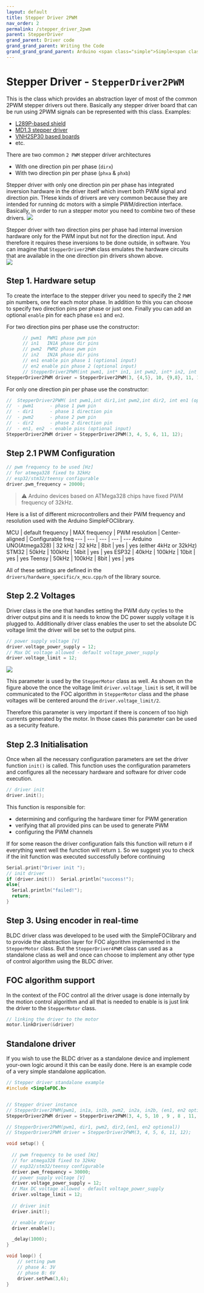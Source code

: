 ```yaml
---
layout: default
title: Stepper Driver 2PWM
nav_order: 2
permalink: /stepper_driver_2pwm
parent: StepperDriver
grand_parent: Driver code
grand_grand_parent: Writing the Code
grand_grand_grand_parent: Arduino <span class="simple">Simple<span class="foc">FOC</span>library</span>
---
```


# Stepper Driver - `StepperDriver2PWM`

This is the class which provides an abstraction layer of most of the common 2PWM stepper drivers out there. Basically any stepper driver board that can be run using 2PWM signals can be represented with this class.
Examples:
- [L289P-based shield](https://github.com/Luen/Arduino-Motor-Shield-29250)
- [MD1.3 stepper driver](https://wiki.dfrobot.com/MD1.3_2A_Dual_Motor_Controller_SKU_DRI0002)
- [VNH2SP30 based boards](https://www.ebay.com/itm/Dual-VNH2SP30-Stepper-Motor-Driver-Module-30A-Monster-Moto-Shield-Replace-L298N/401089386943?hash=item5d62ca59bf:g:NA8AAOSw44BYEvxS)
- etc.

There are two common `2 PWM` stepper driver architectures
- With one direction pin per phase (`dirx`)
- With two direction pin per phase (`phxa` & `phxb`)

Stepper driver with only one direction pin per phase has integrated inversion hardware in the driver itself which invert both PWM signal and direction pin. THese kinds of drivers are very common because they are intended for running dc motors with a simple PWM/direction interface. Basically, in order to run a stepper motor you need to combine two of these drivers.
<img src="extras/Images/stepper_2pwm_one_dir.png" class="width100">

Stepper driver with two direction pins per phase had internal inversion hardware only for the PWM input but not for the direction input. And therefore it requires these inversions to be done outside, in software. You can imagine that `StepperDriver2PWM` class emulates the hardware circuits that are available in the one direction pin drivers shown above.  
<img src="extras/Images/stepper_2pwm_two_dir.png" class="width100">

## Step 1. Hardware setup
To create the interface to the stepper driver you need to specify the 2 `PWM` pin numbers, one for each motor phase. In addition to this you can choose to specify two direction pins per phase or just one. Finally you can add an optional `enable` pin for each phase `en1` and `en2`.


For two direction pins per phase use the constructor:
```cpp
      // pwm1  PWM1 phase pwm pin
      // in1   IN1A phase dir pins
      // pwm2  PWM2 phase pwm pin
      // in2   IN2A phase dir pins
      // en1 enable pin phase 1 (optional input)
      // en2 enable pin phase 2 (optional input)
      // StepperDriver2PWM(int pwm1, int* in1, int pwm2, int* in2, int en1 = NOT_SET, int en2 = NOT_SET);
StepperDriver2PWM driver = StepperDriver2PWM(3, {4,5}, 10, {9,8}, 11, 12);
```

For only one direction pin per phase use the constructor:
```cpp
//  StepperDriver2PWM( int pwm1,int dir1,int pwm2,int dir2, int en1 (optional), int en2 (optional))
//  - pwm1      - phase 1 pwm pin
//  - dir1      - phase 1 direction pin
//  - pwm2      - phase 2 pwm pin
//  - dir2      - phase 2 direction pin
//  - en1, en2  - enable pins (optional input)
StepperDriver2PWM driver = StepperDriver2PWM(3, 4, 5, 6, 11, 12);
```

## Step 2.1 PWM Configuration
```cpp
// pwm frequency to be used [Hz]
// for atmega328 fixed to 32kHz
// esp32/stm32/teensy configurable
driver.pwm_frequency = 20000;
```
<blockquote class="warning">
⚠️ Arduino devices based on ATMega328 chips have fixed PWM frequency of 32kHz.
</blockquote>

Here is a list of different microcontrollers and their PWM frequency and resolution used with the  Arduino <span class="simple">Simple<span class="foc">FOC</span>library</span>.

MCU | default frequency | MAX frequency | PWM resolution | Center-aligned | Configurable freq
--- | --- | --- | --- | ---
Arduino UNO(Atmega328) | 32 kHz | 32 kHz | 8bit | yes | yes (either 4kHz or 32kHz)
STM32 | 50kHz | 100kHz | 14bit | yes | yes
ESP32 | 40kHz | 100kHz | 10bit | yes | yes
Teensy | 50kHz | 100kHz | 8bit | yes | yes

All of these settings are defined in the `drivers/hardware_specific/x_mcu.cpp/h` of the library source. 


## Step 2.2 Voltages
Driver class is the one that handles setting the PWM duty cycles to the driver output pins and it is needs to know the DC power supply voltage it is plugged to.
Additionally driver class enables the user to set the absolute DC voltage limit the driver will be set to the output pins.  
```cpp
// power supply voltage [V]
driver.voltage_power_supply = 12;
// Max DC voltage allowed - default voltage_power_supply
driver.voltage_limit = 12;
```

<img src="extras/Images/stepper_limits.png" class="width60">

This parameter is used by the `StepperMotor` class as well. As shown on the figure above the once the voltage limit `driver.voltage_limit` is set, it will be communicated to the FOC algorithm in `StepperMotor` class and the phase voltages will be centered around the `driver.voltage_limit/2`.

Therefore this parameter is very important if there is concern of too high currents generated by the motor. In those cases this parameter can be used as a security feature. 

## Step 2.3 Initialisation
Once when all the necessary configuration parameters are set the driver function `init()` is called. This function uses the configuration parameters and configures all the necessary hardware and software for driver code execution.
```cpp
// driver init
driver.init();
```

This function is responsible for:
- determining and configuring the hardware timer for PWM generation
- verifying that all provided pins can be used to generate PWM
- configuring the PWM channels

If for some reason the driver configuration fails this function will return `0` if everything went well the function will return `1`. So we suggest you to check if the init function was executed successfully before continuing
```cpp
Serial.print("Driver init ");
// init driver
if (driver.init())  Serial.println("success!");
else{
  Serial.println("failed!");
  return;
}
```

## Step 3. Using encoder in real-time

BLDC driver class was developed to be used with the <span class="simple">Simple<span class="foc">FOC</span>library</span> and to provide the abstraction layer for FOC algorithm implemented in the `StepperMotor` class. But the `StepperDriver4PWM` class can used as a standalone class as well and once can choose to implement any other type of control algorithm using the BLDC driver.  

## FOC algorithm support
In the context of the FOC control all the driver usage is done internally by the motion control algorithm and all that is needed to enable is is just link the driver to the `StepperMotor` class.
```cpp
// linking the driver to the motor
motor.linkDriver(&driver)
```

## Standalone driver 
If you wish to use the BLDC driver as a standalone device and implement your-own logic around it this can be easily done. Here is an example code of a very simple standalone application.
```cpp
// Stepper driver standalone example
#include <SimpleFOC.h>


// Stepper driver instance
// StepperDriver2PWM(pwm1, in1a, in1b, pwm2, in2a, in2b, (en1, en2 optional))
StepperDriver2PWM driver = StepperDriver2PWM(3, 4, 5, 10 , 9 , 8 , 11, 12);

// StepperDriver2PWM(pwm1, dir1, pwm2, dir2,(en1, en2 optional))
// StepperDriver2PWM driver = StepperDriver2PWM(3, 4, 5, 6, 11, 12);

void setup() {
  
  // pwm frequency to be used [Hz]
  // for atmega328 fixed to 32kHz
  // esp32/stm32/teensy configurable
  driver.pwm_frequency = 30000;
  // power supply voltage [V]
  driver.voltage_power_supply = 12;
  // Max DC voltage allowed - default voltage_power_supply
  driver.voltage_limit = 12;
  
  // driver init
  driver.init();

  // enable driver
  driver.enable();

  _delay(1000);
}

void loop() {
    // setting pwm
    // phase A: 3V
    // phase B: 6V
    driver.setPwm(3,6);
}
```